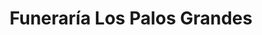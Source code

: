 ---
title: "Funeraría Los Palos Grandes"
url: /caracas/funeraria-los-palos-grandes/
shop: Bestattungen
---